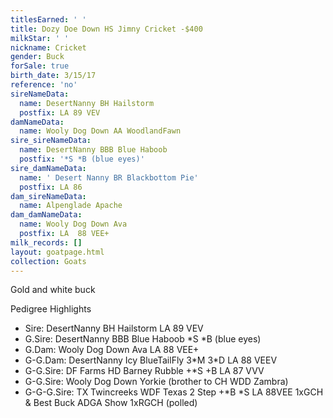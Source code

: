 ```yaml
---
titlesEarned: ' '
title: Dozy Doe Down HS Jimny Cricket -$400
milkStar: ' '
nickname: Cricket
gender: Buck
forSale: true
birth_date: 3/15/17
reference: 'no'
sireNameData:
  name: DesertNanny BH Hailstorm
  postfix: LA 89 VEV
damNameData:
  name: Wooly Dog Down AA WoodlandFawn
sire_sireNameData:
  name: DesertNanny BBB Blue Haboob
  postfix: '*S *B (blue eyes)'
sire_damNameData:
  name: ' Desert Nanny BR Blackbottom Pie'
  postfix: LA 86
dam_sireNameData:
  name: Alpenglade Apache
dam_damNameData:
  name: Wooly Dog Down Ava
  postfix: LA  88 VEE+
milk_records: []
layout: goatpage.html
collection: Goats
---
```

Gold and white buck

Pedigree Highlights

* Sire: DesertNanny BH Hailstorm LA 89 VEV
* G.Sire: DesertNanny BBB Blue Haboob \*S \*B (blue eyes)
* G.Dam: Wooly Dog Down Ava LA 88 VEE+
* G-G.Dam: DesertNanny Icy BlueTailFly 3\*M 3\*D LA 88 VEEV
* G-G.Sire: DF Farms HD Barney Rubble +*S +B LA 87 VVV
* G-G.Sire: Wooly Dog Down Yorkie (brother to CH WDD Zambra)
* G-G-G.Sire: TX Twincreeks WDF Texas 2 Step +\*B \*S LA 88VEE 1xGCH & Best Buck ADGA Show 1xRGCH (polled)
